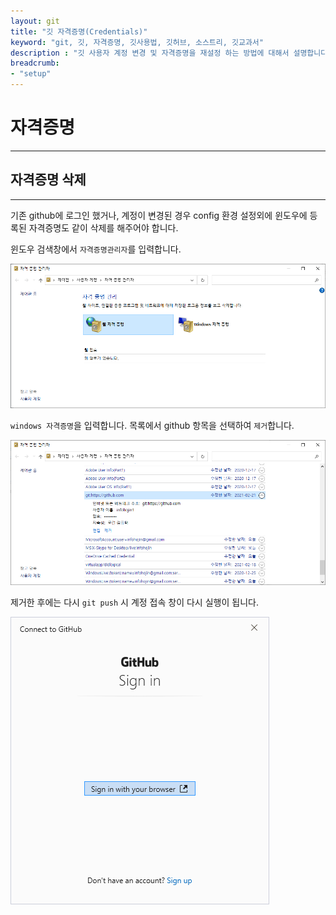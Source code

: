 ```yaml
---
layout: git
title: "깃 자격증명(Credentials)"
keyword: "git, 깃, 자격증명, 깃사용법, 깃허브, 소스트리, 깃교과서"
description : "깃 사용자 계정 변경 및 자격증명을 재설정 하는 방법에 대해서 설명합니다."
breadcrumb:
- "setup"
---
```


# 자격증명
---


## 자격증명 삭제
---
기존 github에 로그인 했거나, 계정이 변경된 경우 config 환경 설정외에 윈도우에 등록된 자격증명도 같이 삭제를 해주어야 합니다.

윈도우 검색창에서 `자격증명관리자`를 입력합니다.

![image-20210222183342143](./img/image-20210222183342143.png)



`windows 자격증명`을 입력합니다. 목록에서 github 항목을 선택하여 `제거`합니다.

![image-20210222183436834](./img/image-20210222183436834.png)



제거한 후에는 다시 `git push` 시 계정 접속 창이 다시 실행이 됩니다.



![image-20210222183923178](./img/image-20210222183923178.png)

